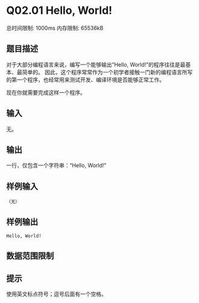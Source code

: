# Q02.01 Hello, World!

总时间限制: 1000ms 内存限制: 65536kB   

## 题目描述

对于大部分编程语言来说，编写一个能够输出“Hello, World!”的程序往往是最基本、最简单的。
因此，这个程序常常作为一个初学者接触一门新的编程语言所写的第一个程序，也经常用来测试开发、编译环境是否能够正常工作。

现在你就需要完成这样一个程序。

## 输入

无。

## 输出

一行，仅包含一个字符串：“Hello, World!”

## 样例输入

~~~
（无）
~~~

## 样例输出

~~~
Hello, World!
~~~

## 数据范围限制


## 提示

使用英文标点符号；逗号后面有一个空格。
